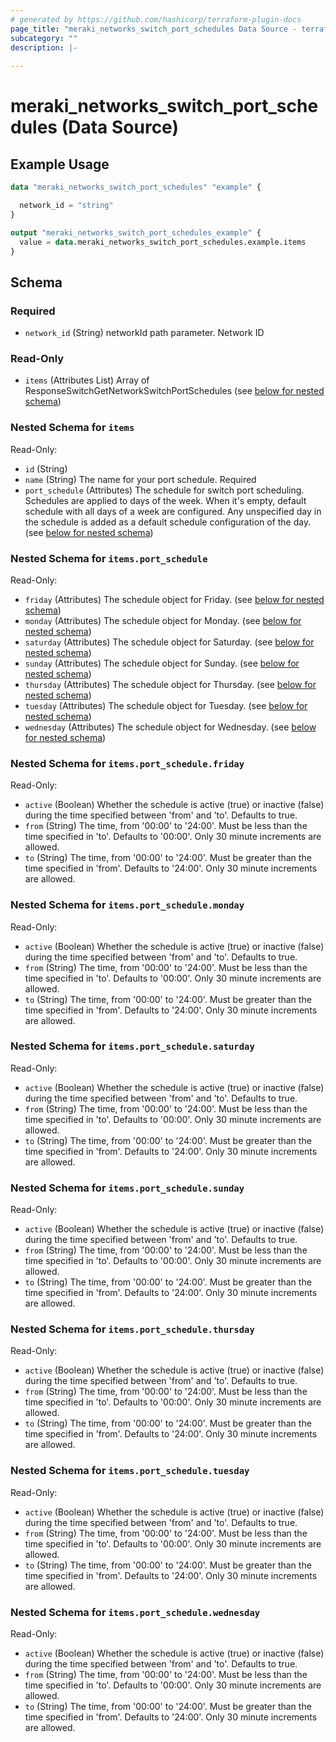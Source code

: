 ```yaml
---
# generated by https://github.com/hashicorp/terraform-plugin-docs
page_title: "meraki_networks_switch_port_schedules Data Source - terraform-provider-meraki"
subcategory: ""
description: |-
  
---
```


# meraki_networks_switch_port_schedules (Data Source)



## Example Usage

```terraform
data "meraki_networks_switch_port_schedules" "example" {

  network_id = "string"
}

output "meraki_networks_switch_port_schedules_example" {
  value = data.meraki_networks_switch_port_schedules.example.items
}
```

<!-- schema generated by tfplugindocs -->
## Schema

### Required

- `network_id` (String) networkId path parameter. Network ID

### Read-Only

- `items` (Attributes List) Array of ResponseSwitchGetNetworkSwitchPortSchedules (see [below for nested schema](#nestedatt--items))

<a id="nestedatt--items"></a>
### Nested Schema for `items`

Read-Only:

- `id` (String)
- `name` (String) The name for your port schedule. Required
- `port_schedule` (Attributes) The schedule for switch port scheduling. Schedules are applied to days of the week.
    When it's empty, default schedule with all days of a week are configured.
    Any unspecified day in the schedule is added as a default schedule configuration of the day. (see [below for nested schema](#nestedatt--items--port_schedule))

<a id="nestedatt--items--port_schedule"></a>
### Nested Schema for `items.port_schedule`

Read-Only:

- `friday` (Attributes) The schedule object for Friday. (see [below for nested schema](#nestedatt--items--port_schedule--friday))
- `monday` (Attributes) The schedule object for Monday. (see [below for nested schema](#nestedatt--items--port_schedule--monday))
- `saturday` (Attributes) The schedule object for Saturday. (see [below for nested schema](#nestedatt--items--port_schedule--saturday))
- `sunday` (Attributes) The schedule object for Sunday. (see [below for nested schema](#nestedatt--items--port_schedule--sunday))
- `thursday` (Attributes) The schedule object for Thursday. (see [below for nested schema](#nestedatt--items--port_schedule--thursday))
- `tuesday` (Attributes) The schedule object for Tuesday. (see [below for nested schema](#nestedatt--items--port_schedule--tuesday))
- `wednesday` (Attributes) The schedule object for Wednesday. (see [below for nested schema](#nestedatt--items--port_schedule--wednesday))

<a id="nestedatt--items--port_schedule--friday"></a>
### Nested Schema for `items.port_schedule.friday`

Read-Only:

- `active` (Boolean) Whether the schedule is active (true) or inactive (false) during the time specified between 'from' and 'to'. Defaults to true.
- `from` (String) The time, from '00:00' to '24:00'. Must be less than the time specified in 'to'. Defaults to '00:00'. Only 30 minute increments are allowed.
- `to` (String) The time, from '00:00' to '24:00'. Must be greater than the time specified in 'from'. Defaults to '24:00'. Only 30 minute increments are allowed.


<a id="nestedatt--items--port_schedule--monday"></a>
### Nested Schema for `items.port_schedule.monday`

Read-Only:

- `active` (Boolean) Whether the schedule is active (true) or inactive (false) during the time specified between 'from' and 'to'. Defaults to true.
- `from` (String) The time, from '00:00' to '24:00'. Must be less than the time specified in 'to'. Defaults to '00:00'. Only 30 minute increments are allowed.
- `to` (String) The time, from '00:00' to '24:00'. Must be greater than the time specified in 'from'. Defaults to '24:00'. Only 30 minute increments are allowed.


<a id="nestedatt--items--port_schedule--saturday"></a>
### Nested Schema for `items.port_schedule.saturday`

Read-Only:

- `active` (Boolean) Whether the schedule is active (true) or inactive (false) during the time specified between 'from' and 'to'. Defaults to true.
- `from` (String) The time, from '00:00' to '24:00'. Must be less than the time specified in 'to'. Defaults to '00:00'. Only 30 minute increments are allowed.
- `to` (String) The time, from '00:00' to '24:00'. Must be greater than the time specified in 'from'. Defaults to '24:00'. Only 30 minute increments are allowed.


<a id="nestedatt--items--port_schedule--sunday"></a>
### Nested Schema for `items.port_schedule.sunday`

Read-Only:

- `active` (Boolean) Whether the schedule is active (true) or inactive (false) during the time specified between 'from' and 'to'. Defaults to true.
- `from` (String) The time, from '00:00' to '24:00'. Must be less than the time specified in 'to'. Defaults to '00:00'. Only 30 minute increments are allowed.
- `to` (String) The time, from '00:00' to '24:00'. Must be greater than the time specified in 'from'. Defaults to '24:00'. Only 30 minute increments are allowed.


<a id="nestedatt--items--port_schedule--thursday"></a>
### Nested Schema for `items.port_schedule.thursday`

Read-Only:

- `active` (Boolean) Whether the schedule is active (true) or inactive (false) during the time specified between 'from' and 'to'. Defaults to true.
- `from` (String) The time, from '00:00' to '24:00'. Must be less than the time specified in 'to'. Defaults to '00:00'. Only 30 minute increments are allowed.
- `to` (String) The time, from '00:00' to '24:00'. Must be greater than the time specified in 'from'. Defaults to '24:00'. Only 30 minute increments are allowed.


<a id="nestedatt--items--port_schedule--tuesday"></a>
### Nested Schema for `items.port_schedule.tuesday`

Read-Only:

- `active` (Boolean) Whether the schedule is active (true) or inactive (false) during the time specified between 'from' and 'to'. Defaults to true.
- `from` (String) The time, from '00:00' to '24:00'. Must be less than the time specified in 'to'. Defaults to '00:00'. Only 30 minute increments are allowed.
- `to` (String) The time, from '00:00' to '24:00'. Must be greater than the time specified in 'from'. Defaults to '24:00'. Only 30 minute increments are allowed.


<a id="nestedatt--items--port_schedule--wednesday"></a>
### Nested Schema for `items.port_schedule.wednesday`

Read-Only:

- `active` (Boolean) Whether the schedule is active (true) or inactive (false) during the time specified between 'from' and 'to'. Defaults to true.
- `from` (String) The time, from '00:00' to '24:00'. Must be less than the time specified in 'to'. Defaults to '00:00'. Only 30 minute increments are allowed.
- `to` (String) The time, from '00:00' to '24:00'. Must be greater than the time specified in 'from'. Defaults to '24:00'. Only 30 minute increments are allowed.
